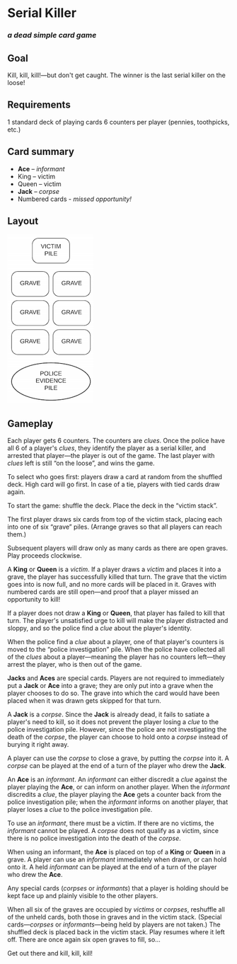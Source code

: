 # Serial Killer
### *a dead simple card game*

## Goal

Kill, kill, kill!&mdash;but don't get caught.  The winner is the last serial killer on the loose!

## Requirements

1 standard deck of playing cards
6 counters per player (pennies, toothpicks, etc.)

## Card summary

* **Ace** &ndash; *informant*
* King &ndash; victim
* Queen &ndash; victim
* **Jack** &ndash; *corpse*
* Numbered cards - *missed opportunity!*

## Layout
![dead simple diagram](img/DeadSimpleDiagram-scaled.png)

## Gameplay

Each player gets 6 counters.  The counters are *clues*.  Once the police have all 6 of a player's *clues*, they identify the player as a serial killer, and arrested that player&mdash;the player is out of the game.  The last player with *clues* left is still “on the loose”, and wins the game.

To select who goes first: players draw a card at random from the shuffled deck.  High card will go first.  In case of a tie, players with tied cards draw again.

To start the game: shuffle the deck.  Place the deck in the “victim stack”.

The first player draws six cards from top of the victim stack, placing each into one of six “grave” piles.  (Arrange graves so that all players can reach them.)

Subsequent players will draw only as many cards as there are open graves.  Play proceeds clockwise.

A **King** or **Queen** is a *victim*.  If a player draws a *victim* and places it into a grave, the player has successfully killed that turn.  The grave that the victim goes into is now full, and no more cards will be placed in it.  Graves with numbered cards are still open&mdash;and proof that a player missed an opportunity to kill!

If a player does not draw a **King** or **Queen**, that player has failed to kill that turn.  The player's unsatisfied urge to kill will make the player distracted and sloppy, and so the police find a *clue* about the player's identity.

When the police find a *clue* about a player, one of that player's counters is moved to the “police investigation” pile.  When the police have collected all of the *clues* about a player&mdash;meaning the player has no counters left&mdash;they arrest the player, who is then out of the game.

**Jacks** and **Aces** are special cards.  Players are not required to immediately put a **Jack** or **Ace** into a grave; they are only put into a grave when the player chooses to do so.  The grave into which the card would have been placed when it was drawn gets skipped for that turn.

A **Jack** is a *corpse*.  Since the **Jack** is already dead, it fails to satiate a player's need to kill, so it does not prevent the player losing a *clue* to the police investigation pile. However, since the police are not investigating the death of the *corpse*, the player can choose to hold onto a *corpse* instead of burying it right away.

A player can use the *corpse* to close a grave, by putting the *corpse* into it.  A *corpse* can be played at the end of a turn of the player who drew the **Jack**.

An **Ace** is an *informant*.  An *informant* can either discredit a *clue* against the player playing the **Ace**, or can inform on another player.  When the *informant* discredits a *clue*, the player playing the **Ace** gets a counter back from the police investigation pile; when the *informant* informs on another player, that player loses a *clue* to the police investigation pile. 

To use an *informant*, there must be a victim.  If there are no victims, the *informant* cannot be played.  A *corpse* does not qualify as a victim, since there is no police investigation into the death of the *corpse*.  

When using an informant, the **Ace** is placed on top of a **King** or **Queen** in a grave.  A player can use an *informant* immediately when drawn, or can hold onto it.  A held *informant* can be played at the end of a turn of the player who drew the **Ace**.

Any special cards (*corpses* or *informants*) that a player is holding should be kept face up and plainly visible to the other players.

When all six of the graves are occupied by *victims* or *corpses*, reshuffle all of the unheld cards, both those in graves and in the victim stack.  (Special cards&mdash;*corpses* or *informants*&mdash;being held by players are not taken.)  The shuffled deck is placed back in the victim stack.  Play resumes where it left off.  There are once again six open graves to fill, so…

Get out there and kill, kill, kill!
